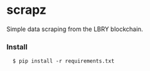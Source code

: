 # scrapz
Simple data scraping from the LBRY blockchain.

### Install

```Shell
  $ pip install -r requirements.txt
```
